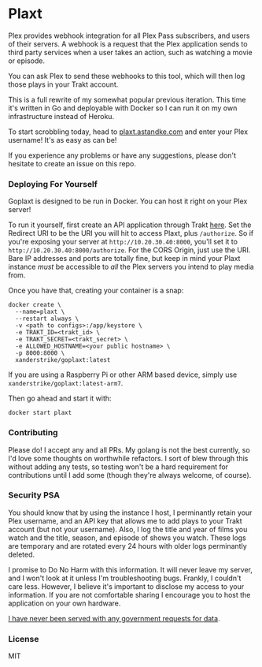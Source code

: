 # Plaxt

Plex provides webhook integration for all Plex Pass subscribers, and users of their servers. A webhook is a request that the Plex application sends to third party services when a user takes an action, such as watching a movie or episode.

You can ask Plex to send these webhooks to this tool, which will then log those plays in your Trakt account.

This is a full rewrite of my somewhat popular previous iteration. This time it's written in Go
and deployable with Docker so I can run it on my own infrastructure instead of Heroku.

To start scrobbling today, head to [plaxt.astandke.com](https://plaxt.astandke.com) and enter your Plex username!
It's as easy as can be!

If you experience any problems or have any suggestions, please don't hesitate to create an issue on this repo.

### Deploying For Yourself

Goplaxt is designed to be run in Docker. You can host it right on your Plex server!

To run it yourself, first create an API application through Trakt [here](https://trakt.tv/oauth/applications). Set the
Redirect URI to be the URI you will hit to access Plaxt, plus `/authorize`. So if you're exposing your server at
`http://10.20.30.40:8000`, you'll set it to `http://10.20.30.40:8000/authorize`. For the CORS Origin, just use the URI.
Bare IP addresses and ports are totally fine, but keep in mind your Plaxt instance _must_ be accessible to _all_ the Plex servers you intend to play media from.

Once you have that, creating your container is a snap:

    docker create \
      --name=plaxt \
      --restart always \
      -v <path to configs>:/app/keystore \
      -e TRAKT_ID=<trakt_id> \
      -e TRAKT_SECRET=<trakt_secret> \
      -e ALLOWED_HOSTNAME=<your public hostname> \
      -p 8000:8000 \
      xanderstrike/goplaxt:latest

If you are using a Raspberry Pi or other ARM based device, simply use
`xanderstrike/goplaxt:latest-arm7`.

Then go ahead and start it with:

    docker start plaxt

### Contributing

Please do! I accept any and all PRs. My golang is not the best currently, so I'd love some thoughts on worthwhile
refactors. I sort of blew through this without adding any tests, so testing won't be a hard requirement for
contributions until I add some (though they're always welcome, of course).

### Security PSA

You should know that by using the instance I host, I perminantly retain your Plex username, and an API key that
allows me to add plays to your Trakt account (but not your username). Also, I log the title and year of films
you watch and the title, season, and episode of shows you watch. These logs are temporary and are rotated every
24 hours with older logs perminantly deleted.

I promise to Do No Harm with this information. It will never leave my server, and I won't look at it unless I'm
troubleshooting bugs. Frankly, I couldn't care less. However, I believe it's important to disclose my access to
your information. If you are not comfortable sharing I encourage you to host the application on your own hardware.

[I have never been served with any government requests for data](https://en.wikipedia.org/wiki/Warrant_canary).

### License

MIT
